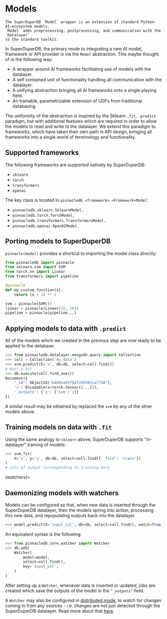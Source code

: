# Models

```{note}
The SuperDuperDB `Model` wrapper is an extension of standard Python-AI-ecosystem models.
`Model` adds preprocessing, postprocessing, and communication with the `Datalayer`
to the standard toolkit.
```

In SuperDuperDB, the primary mode to integrating a new AI model, framework or API provider
is via the `Model` abstraction. This maybe thought of in the following way:

- A wrapper around AI frameworks facilitating use of models with the datalayer.
- A self contained unit of functionality handling all communication with the datalayer.
- A unifying abstraction bringing all AI frameworks onto a single playing field.
- An trainable, parametrizable extension of UDFs from traditional databasing.

The uniformity of the abstraction is inspired by the Sklearn `.fit`, `.predict` paradigm,
but with additional features which are required in order to allow the models to read and
write to the datalayer. We extend this paradigm to frameworks, which have taken their 
own path in API design, bringing all frameworks into a single world of terminology and
functionality.

## Supported frameworks

The following frameworks are supported natively by SuperDuperDB:

- `sklearn`
- `torch`
- `transformers`
- `openai`

The key class is located in `pinnacledb.<framework>.<Framework>Model`:

- `pinnacledb.sklearn.SklearnModel.`
- `pinnacledb.torch.TorchModel.`
- `pinnacledb.transformers.TransformersModel.`
- `pinnacledb.openai.OpenAIModel.`

## Porting models to SuperDuperDB

`pinnacle(model)` provides a shortcut to importing the model class directly:

```python
from pinnacledb import pinnacle
from sklearn.svm import SVM
from torch.nn import Linear
from transformers import pipeline

@pinnacle
def my_custom_function(x):
    return (x + 2) ** 2

svm = pinnacle(SVM())
linear = pinnacle(Linear(10, 20))
pipeline = pinnacle(pipeline...)
```

## Applying models to data with `.predict`

All of the models which we created in the previous step are now ready to be applied to the database:

```python
>>> from pinnacledb.datalayer.mongodb.query import Collection
>>> coll = Collection('my_data')
>>> svm.predict(X='x', db=db, select=coll.find())
# Wait a bit
>>> db.execute(coll.find_one())
Document({
    "_id": ObjectId('64b6ba93f8af205501ca7748'),
    'x': Encodable(x=torch.tensor([...])),
    '_outputs': {'x': {'svm': 1}}
})
```

A similar result may be obtained by replaced the `svm` by any of the other models above.

## Training models on data with `.fit`

Using the same analogy to `sklearn` above, SuperDuperDB supports "in-datalayer" training of models:

```python
>>> svm.fit(
    X='x', y='y', db=db, select=coll.find({'_fold': 'train'})
)
# Lots of output corresponding to training here
```

(watchers)=
## Daemonizing models with watchers

Models can be configured so that, when new data is inserted through the SuperDuperDB datalayer, 
then the models spring into action, processing this new data, and repopulating outputs back 
into the datalayer.

```python
>>> model.predict(X='input_col', db=db, select=coll.find(), watch=True)
```

An equivalent syntax is the following:

```python
>>> from pinnacledb.core.watcher import Watcher
>>> db.add(
    Watcher(
        model=model,
        select=coll.find(),
        key='input_col',
    )
)
```

After setting up a `Watcher`, whenever data is inserted or updated, jobs are created 
which save the outputs of the model in the `"_outputs"` field.

A `Watcher` may also be configured in [distributed mode](), to watch for changes coming in 
from any sources - i.e. changes are not just detected through the SuperDuperDB datalayer. 
Read more about that [here]().